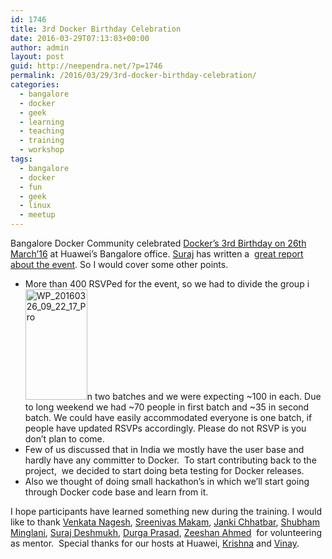 ```yaml
---
id: 1746
title: 3rd Docker Birthday Celebration
date: 2016-03-29T07:13:03+00:00
author: admin
layout: post
guid: http://neependra.net/?p=1746
permalink: /2016/03/29/3rd-docker-birthday-celebration/
categories:
  - bangalore
  - docker
  - geek
  - learning
  - teaching
  - training
  - workshop
tags:
  - bangalore
  - docker
  - fun
  - geek
  - linux
  - meetup
---
```

Bangalore Docker Community celebrated [Docker&#8217;s 3rd Birthday on 26th March&#8217;16](http://www.meetup.com/Docker-Bangalore/events/228369734/) at Huawei&#8217;s Bangalore office. [Suraj](https://twitter.com/surajd_) has written a  [great report about the event](https://deshmukhsuraj.wordpress.com/2016/03/28/docker-birthday-3-celebration-bangalore/). So I would cover some other points.

  * More than 400 RSVPed for the event, so we had to divide the group i<a title="WP_20160326_09_22_17_Pro" href="https://www.flickr.com/photos/neependra/26060363136/in/dateposted-public/" data-flickr-embed="true"><img class="alignright" src="https://farm2.staticflickr.com/1447/26060363136_db8c2a3687_m.jpg" alt="WP_20160326_09_22_17_Pro" width="99" height="177" /></a>n two batches and we were expecting ~100 in each. Due to long weekend we had ~70 people in first batch and ~35 in second batch. We could have easily accommodated everyone is one batch, if people have updated RSVPs accordingly. Please do not RSVP is you don&#8217;t plan to come.
  * Few of us discussed that in India we mostly have the user base and hardly have any committer to Docker.  To start contributing back to the project,  we decided to start doing beta testing for Docker releases.
  * <div id="past-event-description-wrap" class="line margin-bottom">
      Also we thought of doing small hackathon&#8217;s in which we&#8217;ll start going through Docker code base and learn from it.
    </div>

I hope participants have learned something new during the training. I would like to thank [Venkata Nagesh](https://twitter.com/venkat_devaraa), [Sreenivas Makam](https://twitter.com/srmakam), [Janki Chhatbar](https://simplyexplainedblog.wordpress.com/), [Shubham Minglani](https://twitter.com/ContainsCafeine), [Suraj Deshmukh](https://twitter.com/surajd_), [Durga Prasad](https://in.linkedin.com/in/durgapulipati), [Zeeshan Ahmed](https://twitter.com/zee_10000)  for volunteering as mentor.  Special thanks for our hosts at Huawei, [Krishna](https://in.linkedin.com/in/krishna00) and [Vinay](https://in.linkedin.com/in/vinay-murudi-9016668).